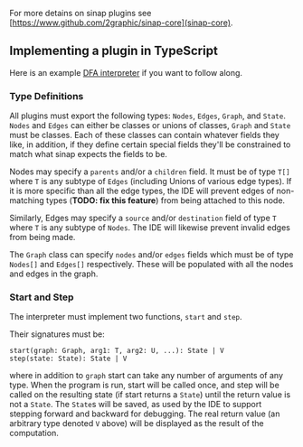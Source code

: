 For more detains on sinap plugins see [https://www.github.com/2graphic/sinap-core](sinap-core). 

## Implementing a plugin in TypeScript

Here is an example [DFA interpreter](test-support/dfa) if you want to follow along. 

### Type Definitions
All plugins must export the following types: `Nodes`, `Edges`, `Graph`, and `State`. `Nodes` and `Edges` can either be classes or unions of classes, `Graph` and `State` must be classes. Each of these classes can contain whatever fields they like, in addition, if they define certain special fields they'll be constrained to match what sinap expects the fields to be. 

Nodes may specify a `parents` and/or a `children` field. It must be of type `T[]` where `T` is any subtype of `Edges` (including Unions of various edge types). If it is more specific than all the edge types, the IDE will prevent edges of non-matching types (**TODO: fix this feature**) from being attached to this node. 

Similarly, Edges may specify a `source` and/or `destination` field of type `T` where `T` is any subtype of `Nodes`. The IDE will likewise prevent invalid edges from being made. 

The `Graph` class can specify `nodes` and/or `edges` fields which must be of type `Nodes[]` and `Edges[]` respectively. These will be populated with all the nodes and edges in the graph. 

### Start and Step

The interpreter must implement two functions, `start` and `step`.

Their signatures must be:

```
start(graph: Graph, arg1: T, arg2: U, ...): State | V
step(state: State): State | V
```

where in addition to `graph` start can take any number of arguments of any type. When the program is run, start will be called once, and step will be called on the resulting state (if start returns a `State`) until the return value is not a `State`. The `State`s will be saved, as used by the IDE to support stepping forward and backward for debugging. The real return value (an arbitrary type denoted `V` above) will be displayed as the result of the computation. 
